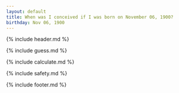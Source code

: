 ```yaml
---
layout: default
title: When was I conceived if I was born on November 06, 1900?
birthday: Nov 06, 1900
---
```


{% include header.md %}

{% include guess.md %}

{% include calculate.md %}

{% include safety.md %}

{% include footer.md %}



